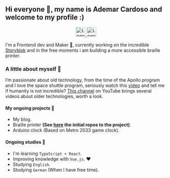 ## Hi everyone 👋, my name is Ademar Cardoso and welcome to my profile :)

<p align="center">
  <a href="https://www.linkedin.com/in/ademar-cardoso-940820162/" title="Link of Linkedin to profile of Ademar">
    <img height="30" src="https://github.com/ademarCardoso/ademarCardoso/blob/master/icons/linkedin.png?raw=true" title="Logo of the Linkedin"/>
  </a>
  <a title="Link of Twitter to profile of Ademar" href="https://twitter.com/ademarcardo">
    <img height="30" src="https://github.com/ademarCardoso/ademarCardoso/blob/master/icons/twitter.png?raw=true" title="Logo of the Twitter"/>
  </a>
</p>

I'm a Frontend dev and Maker :robot:, currently working on the incredible [Storyblok](https://www.storyblok.com/) and in the free moments i am building a more accessible braille printer.

### A little about myself 👨

I’m passionate about old technology, from the time of the Apollo program and I love the space shuttle program, seriously watch this [video](https://www.youtube.com/watch?v=Vfp1bzJlQUw) and tell me if humanity is not incredible? [This channel](https://www.youtube.com/channel/UC3bosUr3WlKYm4sBaLs-Adw) on YouTube brings several videos about older technologies, worth a look.

#### My ongoing projects :rocket:

- My blog.
- Braille printer **(See [here](https://github.com/Print-Dots) the initial repos to the project)**.
- Arduino clock (Based on Metro 2033 game clock).

#### Ongoing studies 📝

- I'm learning `TypeScript + React`.
- Improving knowledge with `Vue.js`. :heart:
- Studying `English`.
- Studying `German` (When I have free time).
